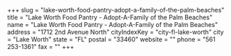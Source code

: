 +++
slug = "lake-worth-food-pantry-adopt-a-family-of-the-palm-beaches"
title = "Lake Worth Food Pantry - Adopt-A-Family of the Palm Beaches"
name = "Lake Worth Food Pantry - Adopt-A-Family of the Palm Beaches"
address = "1712 2nd Avenue North"
cityIndexKey = "city-fl-lake-worth"
city = "Lake Worth"
state = "FL"
postal = "33460"
website = ""
phone = "561 253-1361"
fax = ""
+++
